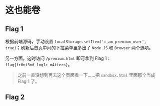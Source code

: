 # 这也能卷

## Flag 1

根据前端源码，手动设置 `localStorage.setItem('i_am_premium_user', true)`；刷新后首页中间的下拉菜单里多出了 `Node.JS` 和 `Browser` 两个选项。

另一方面，这时访问 `/premium.html` 即可拿到 Flag 1：`flag{fr0nt3nd_log1c_m4tters}`。

> 之前一直没想到再去这个页面看一下……把 `sandbox.html` 里面那个当成 Flag 1 了。

## Flag 2
